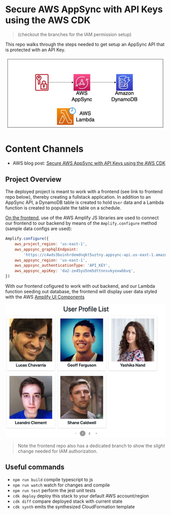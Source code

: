 # Secure AWS AppSync with API Keys using the AWS CDK

> (checkout the branches for the IAM permission setup)

This repo walks through the steps needed to get setup an AppSync API that is protected with an API Key.

![architecture diagram](./readmeImages/archDiagram.png)

# Content Channels

- AWS blog post: [Secure AWS AppSync with API Keys using the AWS CDK](https://aws.amazon.com/blogs/mobile/secure-aws-appsync-with-api-keys-using-the-aws-cdk/)

## Project Overview

The deployed project is meant to work with a frontend (see link to frontend repo below), thereby creating a fullstack application. In addition to an AppSync API, a DynamoDB table is created to hold `User` data and a Lambda function is created to populate the table on a schedule.

[On the frontend](https://github.com/focusOtter/appsync-apikey-pagination-frontend), use of the AWS Amplify JS libraries are used to connect our frontend to our backend by means of the `Amplify.configure` method (sample data configs are used):

```js
Amplify.configure({
	aws_project_region: 'us-east-1',
	aws_appsync_graphqlEndpoint:
		'https://c4wds3boinhrdemdnqkt5uztny.appsync-api.us-east-1.amazonaws.com/graphql',
	aws_appsync_region: 'us-east-1',
	aws_appsync_authenticationType: 'API_KEY',
	aws_appsync_apiKey: 'da2-ze45yo5nm5dttnnsvkyoxwbbvq',
})
```

With our frontend cofigured to work with out backend, and our Lambda function seeding out database, the frontend will display user data styled with the AWS [Amplify UI Components](https://ui.docs.amplify.aws/)

![user profile](./readmeImages/userProfile.png)

> Note the frontend repo also has a dedicated branch to show the _slight_ change needed for IAM authorization.

## Useful commands

- `npm run build` compile typescript to js
- `npm run watch` watch for changes and compile
- `npm run test` perform the jest unit tests
- `cdk deploy` deploy this stack to your default AWS account/region
- `cdk diff` compare deployed stack with current state
- `cdk synth` emits the synthesized CloudFormation template
